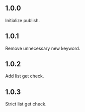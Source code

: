 ## 1.0.0

Initialize publish.

## 1.0.1

Remove unnecessary new keyword.

## 1.0.2

Add list get check.

## 1.0.3

Strict list get check.
